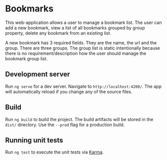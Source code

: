 # Bookmarks

This web-application allows a user to manage a bookmark list. The user can add a new bookmark, view a list of all bookmarks grouped by group property, delete any bookmark from an existing list.

A new bookmark has 3 required fields. They are the name, the url and the group.
There are three groups. The group list is static intentionally because there is no requirement/description how the user should manage the bookmark group list.


## Development server

Run `ng serve` for a dev server. Navigate to `http://localhost:4200/`. The app will automatically reload if you change any of the source files.

## Build

Run `ng build` to build the project. The build artifacts will be stored in the `dist/` directory. Use the `--prod` flag for a production build.

## Running unit tests

Run `ng test` to execute the unit tests via [Karma](https://karma-runner.github.io).
